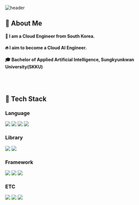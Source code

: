 <div>
  
  <!--Header-->
  ![header](https://capsule-render.vercel.app/api?type=waving&color=gradient&height=300&section=header&text=Hello%20%20%F0%9F%A4%97)
  
</div>

<div>
  <!--Body-->
  
  ## 👀 About Me
  #### :raising_hand: I am a Cloud Engineer from South Korea.<br/>
  #### :fire: I aim to become a Cloud AI Engineer.<br/>
  #### :mortar_board: Bachelor of Applied Artificial Intelligence, Sungkyunkwan University(SKKU)
  <br/>
  <br/>
  
  ## 🧱 Tech Stack
  ### Language
  <!--Python-->
  <img src="https://img.shields.io/badge/Python-3776AB?style=flat-square&logo=Python&logoColor=white"/>
  <!--JavaScript-->
  <img src="https://img.shields.io/badge/JavaScript-F7DF1E?style=flat-square&logo=JavaScript&logoColor=white"/>
  <!--HTML5-->
  <img src="https://img.shields.io/badge/HTML5-E34F26?style=flat-square&logo=HTML5&logoColor=white"/>
  <!--CSS-->
  <img src="https://img.shields.io/badge/CSS3-1572B6?style=flat-square&logo=CSS3&logoColor=white"/>
  <br/>
  
  ### Library
  <!--PyTorch-->
  <img src="https://img.shields.io/badge/PyTorch-EE4C2C?style=flat-square&logo=PyTorch&logoColor=white"/>
  <!--Selenium-->
  <img src="https://img.shields.io/badge/Selenium-43B02A?style=flat-square&logo=Selenium&logoColor=white"/>
  <br/>
  
  ### Framework
  <!--Flask-->
  <img src="https://img.shields.io/badge/Flask-000000?style=flat-square&logo=Flask&logoColor=white"/>
  <!--Django-->
  <img src="https://img.shields.io/badge/Django-092E20?style=flat-square&logo=Django&logoColor=white"/>
  <!--React-->
  <img src="https://img.shields.io/badge/React-61DAFB?style=flat-square&logo=React&logoColor=white&Color=white"/>
  <br/>
  
  ### ETC
  <!--Amazon AWS-->
  <img src="https://img.shields.io/badge/Amazon AWS-232F3E?style=flat-square&logo=Amazon AWS&logoColor=white"/>
  <!--Slack-->
  <img src="https://img.shields.io/badge/Slack-4A154B?style=flat-square&logo=Slack&logoColor=white"/>
  <!--MySQL-->
  <img src="https://img.shields.io/badge/MySQL-4479A1?style=flat-square&logo=MySQL&logoColor=white"/>
  <br/>
  <br/>
  
</div>

<!--
**Seohye/Seohye** is a ✨ _special_ ✨ repository because its `README.md` (this file) appears on your GitHub profile.

Here are some ideas to get you started:
- Hi there 👋
- 🔭 I’m currently working on ...
- 🌱 I’m currently learning ...
- 👯 I’m looking to collaborate on ...
- 🤔 I’m looking for help with ...
- 💬 Ask me about ...
- 📫 How to reach me: ...
- 😄 Pronouns: ...
- ⚡ Fun fact: ...
-->
